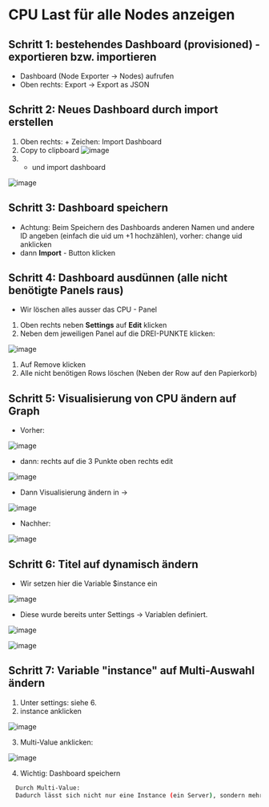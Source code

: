 # CPU Last für alle Nodes anzeigen 

## Schritt 1: bestehendes Dashboard (provisioned) - exportieren bzw. importieren

  * Dashboard (Node Exporter -> Nodes) aufrufen
  * Oben rechts: Export -> Export as JSON

## Schritt 2: Neues Dashboard durch import erstellen 

  1. Oben rechts: + Zeichen: Import Dashboard
  1. Copy to clipboard ![image](https://github.com/user-attachments/assets/446d97c4-0e84-49e8-a436-31a72179fb29)
  2. + und import dashboard

![image](https://github.com/user-attachments/assets/fe51b22a-9ad1-43ec-a307-5cad58c9fe1d)

## Schritt 3: Dashboard speichern 

  * Achtung: Beim Speichern des Dashboards anderen Namen und andere ID angeben
    (einfach die uid um +1 hochzählen), vorher: change uid anklicken 
  * dann **Import** - Button klicken

## Schritt 4: Dashboard ausdünnen (alle nicht benötigte Panels raus)

  * Wir löschen alles ausser das CPU - Panel 

  1. Oben rechts neben **Settings** auf **Edit** klicken
  1. Neben dem jeweiligen Panel auf die DREI-PUNKTE klicken:

![image](https://github.com/user-attachments/assets/18988150-2ff3-45a2-8938-fac448e6c7a1)

  1. Auf Remove klicken
  1. Alle nicht benötigen Rows löschen (Neben der Row auf den Papierkorb) 

## Schritt 5: Visualisierung von CPU ändern auf Graph 

  * Vorher:

![image](https://github.com/user-attachments/assets/472abb6c-24e2-4d62-b56a-2299b271936a)

  * dann: rechts auf die 3 Punkte oben rechts edit

![image](https://github.com/user-attachments/assets/54e41528-e683-4974-9023-2069b47efcf2)

  * Dann Visualisierung ändern in ->

![image](https://github.com/user-attachments/assets/669fd2e4-fea5-49b1-9f2a-bed15c827b1f)

  * Nachher:

![image](https://github.com/user-attachments/assets/b34fdde3-f987-4732-8efe-126b4093d869)

## Schritt 6: Titel auf dynamisch ändern 

  * Wir setzen hier die Variable $instance ein

![image](https://github.com/user-attachments/assets/9f1c6e3d-6d9a-45dd-b746-2664229921dd)

  * Diese wurde bereits unter Settings -> Variablen definiert.

![image](https://github.com/user-attachments/assets/e5b67110-18d6-46e1-ae11-359b8f75da6b)

![image](https://github.com/user-attachments/assets/bf3f41e3-0f72-419f-af97-c33467c017c0)

## Schritt 7: Variable "instance" auf Multi-Auswahl ändern 

  1. Unter settings: siehe 6.
  2. instance anklicken

![image](https://github.com/user-attachments/assets/bb57321e-6529-40f8-98de-2544f51d24ff)

  3. Multi-Value anklicken:

![image](https://github.com/user-attachments/assets/cf95b185-f536-4c5d-9518-714553802aa9)

  4. Wichtig: Dashboard speichern

  ```bash
    Durch Multi-Value:
    Dadurch lässt sich nicht nur eine Instance (ein Server), sondern mehrere auswählen 


 

 


